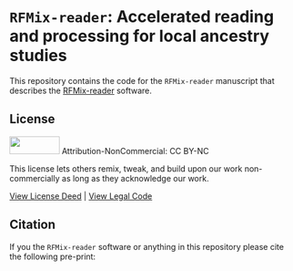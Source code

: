 # `RFMix-reader`: Accelerated reading and processing for local ancestry studies

This repository contains the code for the `RFMix-reader` manuscript that describes the
[RFMix-reader](https://github.com/heart-gen/rfmix_reader) software.

## License

<img src="https://licensebuttons.net/l/by-nc/3.0/88x31.png" alt width="88" height="31" scale="0">
Attribution-NonCommercial: CC BY-NC

This license lets others remix, tweak, and build upon our work non-commercially as long as they acknowledge our work.

[View License Deed](https://creativecommons.org/licenses/by-nc/4.0) | [View Legal Code](https://creativecommons.org/licenses/by-nc/4.0/legalcode)


## Citation

If you the `RFMix-reader` software or anything in this repository please cite the following pre-print:
